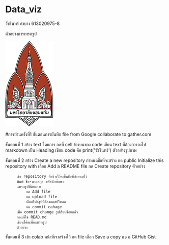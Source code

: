 # Data_viz

วัชรินทร์ คำบาง 613020975-8


ตัวอย่างการเทรกรูป

![README](unnamed.png)

#การบ้านครั้งที่1
ขั้นตอนการบันทึก file from Google collaborate to gather.com

ขั้นตอนที่ 1 
         สร้าง text โดยการ กดที่ cell ข้างบนของ code
         เขียน text ที่ต้องการลงไป
         markdown เป็น Heading
         เขียน code คือ print('วัชรืนทร์')
         ตัวอย่างรูปภาพ
         
         
         
ขั้นตอนที่ 2
         สร้าง Create a new repository
         กำหนดชื่อที่จะสร้าง
         กด public 
         Initialize this repository with เลือก Add a README file
         กด Create repository
         ตัวอย่าง
         
         
         
         
         
         
         
         เข้า repository ที่สร้างไว้จะขึ้นชื่อที่กำหนดไว้
         พิมพ์ ชื่อ-นามสกุล รหัสนักศึกษา
         เเทรกรูปที่ต้องการ
             กด Add file 
             กด upload file
             เลือกไฟล์รูปที่ต้องกดอัปโหลด 
             กด commit cahage
         เมื่อ commit change รูปเรียบร้อยเเล้ว
         กดเเก้ไข READ.md
         เขียนโค้ดเพื่อเเทรกรูป 
         ตัวอย่าง
         
         
  ขั้นตอนที่ 3
          เข้า colab หน้าที่เราสร้างไว้ 
          กด file 
                 เลือก Save a copy as a GitHub Gist
         
